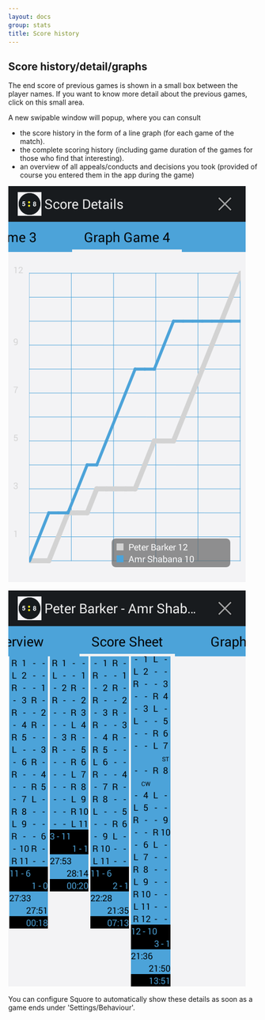 ```yaml
---
layout: docs
group: stats
title: Score history
---
```

## Score history/detail/graphs

The end score of previous games is shown in a small box between the player names.
If you want to know more detail about the previous games, click on this small area.

A new swipable window will popup, where you can consult
* the score history in the form of a line graph (for each game of the match).
* the complete scoring history (including game duration of the games for those who find that interesting).
* an overview of all appeals/conducts and decisions you took (provided of course you entered them in the app during the game) <!-- Squore only -->

![Squore History Graph"](../img/sb.scoredetails.02.scoregraph.png)

![Squore History Sheet"](../img/sb.scoredetails.03.scorehistory.png)

You can configure Squore to automatically show these details as soon as a game ends under 'Settings/Behaviour'.